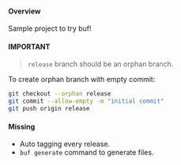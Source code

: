 #### Overview
Sample project to try buf!

#### IMPORTANT
> `release` branch should be an orphan branch.

To create orphan branch with empty commit:
``` bash
git checkout --orphan release
git commit --allow-empty -m "initial commit"
git push origin release
```

#### Missing
- Auto tagging every release.
- `buf generate` command to generate files.
